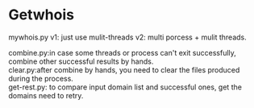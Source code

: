 # Getwhois
mywhois.py
v1: just use mulit-threads
v2: multi porcess + mulit threads. 

combine.py:in case some threads or process can't exit successfully, combine other successful results by hands.         
clear.py:after combine by hands, you need to clear the files produced during the process.                               
get-rest.py: to compare input domain list and successful ones,  get the domains need to retry.

